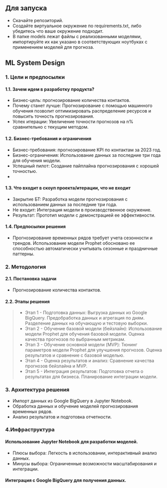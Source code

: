 ## Для запуска
- Скачайте репозиторий.
- Создайте виртуальное окружение по requirements.txt, либо убедитесь что ваше окружение подходит.
- В папке models лежат файлы с реализованными моделями, импортируйте их как указано в соответствующих ноутбуках с применением моделей для прогноза.
## ML System Design
### 1. Цели и предпосылки 
#### 1.1. Зачем идем в разработку продукта? 

- Бизнес-цель: прогнозирование количества контактов.
- Почему станет лучше: Прогнозирование с помощью машинного обучения позволит оптимизировать распределение ресурсов и повысить точность прогнозирования.
- Успех итерации: Увеличение точности прогнозов на n% сравнительно с текущим методом.
#### 1.2. Бизнес-требования и ограничения

- Бизнес-требования: прогнозирование KPI по контактам за 2023 год.
- Бизнес-ограничения: Использование данных за последние три года для обучения модели.
- Успешный пилот: Создание пайплайна прогнозирования с хорошей точностью.
- 
#### 1.3. Что входит в скоуп проекта/итерации, что не входит
- Закрытие БТ: Разработка модели прогнозирования с использованием данных за последние три года.
- Не входит: Интеграция модели в производственное окружение.
- Результат: Прототип модели с демонстрацией ее эффективности.
  
#### 1.4. Предпосылки решения

- Прогнозирование временных рядов требует учета сезонности и трендов.
Использование модели Prophet обосновано ее способностью автоматически учитывать сезонные и праздничные паттерны.

### 2. Методология
#### 2.1. Постановка задачи
- Прогнозирование количества контактов.
  
#### 2.2. Этапы решения

> - Этап 1 - Подготовка данных:
Выгрузка данных из Google BigQuery.
Предобработка данных и агрегация по дням.
Разделение данных на обучающую и тестовую выборки.
> - Этап 2 - Обучение базовой модели (бейзлайн):
Использование модели Prophet для обучения базовой модели.
Оценка качества прогнозов по выбранным метрикам.
> - Этап 3 - Обучение основной модели (MVP):
Тюнинг параметров модели Prophet для улучшения прогнозов.
Оценка результатов и сравнение с базовой моделью.
> - Этап 4 - Оценка результатов и анализ:
Сравнение качества прогнозов бейзлайна и MVP.
> - Этап 5 - Интеграция результатов:
Подготовка отчета о результатах для бизнеса.
Планирование интеграции модели.

### 3. Архитектура решения

- Импорт данных из Google BigQuery в Jupyter Notebook.
- Обработка данных и обучение моделей прогнозирования временных рядов.
- Анализ результатов и подготовка отчетности.
### 4.Инфраструктура
#### Использование Jupyter Notebook для разработки моделей.
- Плюсы выбора: Легкость в использовании, интерактивный анализ данных.
- Минусы выбора: Ограниченные возможности масштабирования и интеграции.
#### Интеграция с Google BigQuery для получения данных.
